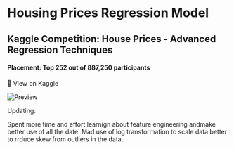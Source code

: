 # Housing Prices Regression Model
## Kaggle Competition: House Prices - Advanced Regression Techniques
#### Placement: Top 252 out of 887,250 participants
📎 View on Kaggle

![Preview](https://raw.githubusercontent.com/garrettlf/Housing-Prices-Regression-Model/main/images/Ranking.png)

Updating:

Spent more time and effort learnign about feature engineering andmake better use of all the date. Mad use of log transformation to scale data better to rrduce skew from outliers in the data.
